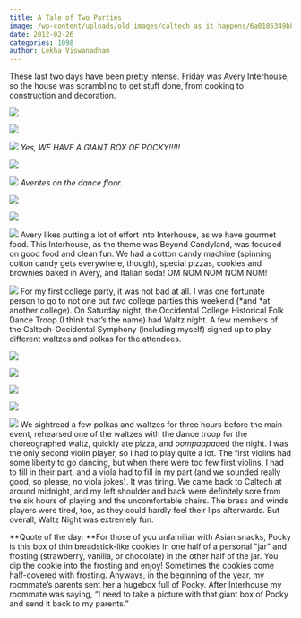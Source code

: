```yaml
---
title: A Tale of Two Parties
image: /wp-content/uploads/old_images/caltech_as_it_happens/6a0105349b8251970b0168e7c23f07970c.jpg
date: 2012-02-26
categories: 1098
author: Lekha Viswanadham
---
```


These last two days have been pretty intense. Friday was Avery Interhouse, so the house was scrambling to get stuff done, from cooking to construction and decoration.


![](/old_images/caltech_as_it_happens/6a0105349b8251970b0168e7c241e7970c.jpg)

![](/old_images/caltech_as_it_happens/6a0105349b8251970b0168e7c242e2970c.jpg)

![](/old_images/caltech_as_it_happens/6a0105349b8251970b0168e7c243ba970c.jpg)
*Yes, WE HAVE A GIANT BOX OF POCKY!!!!!*


![](/old_images/caltech_as_it_happens/6a0105349b8251970b0168e7c24726970c.jpg)

![](/old_images/caltech_as_it_happens/6a0105349b8251970b0168e7c248c0970c.jpg)
*Averites on the dance floor.*


![](/old_images/caltech_as_it_happens/6a0105349b8251970b0168e7c249f1970c.jpg)

![](/old_images/caltech_as_it_happens/6a0105349b8251970b016301cb5bdf970d.jpg)

![](/old_images/caltech_as_it_happens/6a0105349b8251970b016301cb7c18970d.jpg)
Avery likes putting a lot of effort into Interhouse, as we have gourmet food. This Interhouse, as the theme was Beyond Candyland, was focused on good food and clean fun. We had a cotton candy machine (spinning cotton candy gets everywhere, though), special pizzas, cookies and brownies baked in Avery, and Italian soda! OM NOM NOM NOM NOM!


![](/old_images/caltech_as_it_happens/6a0105349b8251970b016301cb5c65970d.jpg)
For my first college party, it was not bad at all. I was one fortunate person to go to not one but *two* college parties this weekend (*and *at another college). On Saturday night, the Occidental College Historical Folk Dance Troop (I think that’s the name) had Waltz night. A few members of the Caltech-Occidental Symphony (including myself) signed up to play different waltzes and polkas for the attendees.


![](/old_images/caltech_as_it_happens/6a0105349b8251970b0168e7c24c9c970c.jpg)

![](/old_images/caltech_as_it_happens/6a0105349b8251970b0168e7c24db2970c.jpg)

![](/old_images/caltech_as_it_happens/6a0105349b8251970b016762c06edc970b.jpg)

![](/old_images/caltech_as_it_happens/6a0105349b8251970b016301cb6a54970d.jpg)

![](/old_images/caltech_as_it_happens/6a0105349b8251970b016301cb78e4970d.jpg)
We sightread a few polkas and waltzes for three hours before the main event, rehearsed one of the waltzes with the dance troop for the choreographed waltz, quickly ate pizza, and *oompaapaa*ed the night. I was the only second violin player, so I had to play quite a lot. The first violins had some liberty to go dancing, but when there were too few first violins, I had to fill in their part, and a viola had to fill in my part (and we sounded really good, so please, no viola jokes). It was tiring. We came back to Caltech at around midnight, and my left shoulder and back were definitely sore from the six hours of playing and the uncomfortable chairs. The brass and winds players were tired, too, as they could hardly feel their lips afterwards. But overall, Waltz Night was extremely fun.

**Quote of the day: **For those of you unfamiliar with Asian snacks, Pocky is this box of thin breadstick-like cookies in one half of a personal "jar" and frosting (strawberry, vanilla, or chocolate) in the other half of the jar. You dip the cookie into the frosting and enjoy! Sometimes the cookies come half-covered with frosting. Anyways, in the beginning of the year, my roommate’s parents sent her a hugebox full of Pocky. After Interhouse my roommate was saying, “I need to take a picture with that giant box of Pocky and send it back to my parents.”
